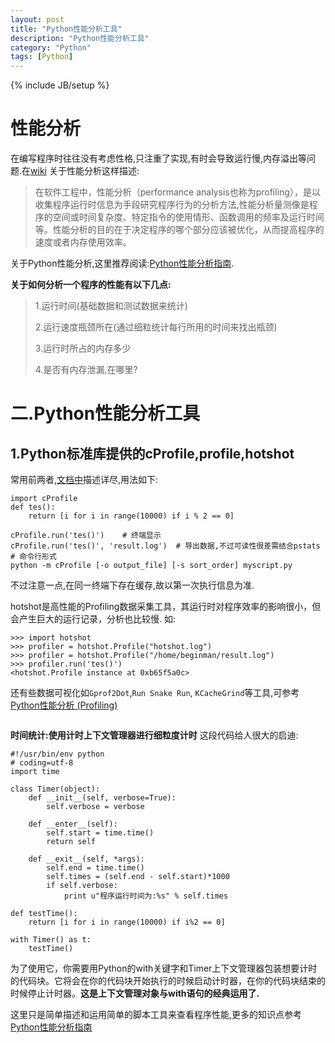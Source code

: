 ```yaml
---
layout: post
title: "Python性能分析工具"
description: "Python性能分析工具"
category: "Python"
tags: [Python]
---
```

{% include JB/setup %}

<h1>性能分析</h1>

<p>在编写程序时往往没有考虑性格,只注重了实现,有时会导致运行慢,内存溢出等问题.在<a href="http://zh.wikipedia.org/zh-cn/%E6%80%A7%E8%83%BD%E5%88%86%E6%9E%90">wiki</a> 关于性能分析这样描述:</p>

<blockquote>
  <p>在软件工程中，性能分析（performance analysis也称为profiling），是以收集程序运行时信息为手段研究程序行为的分析方法,性能分析量测像是程序的空间或时间复杂度、特定指令的使用情形、函数调用的频率及运行时间等。性能分析的目的在于决定程序的哪个部分应该被优化，从而提高程序的速度或者内存使用效率。</p>
</blockquote>

<!--more-->

<p>关于Python性能分析,这里推荐阅读:<a href="http://www.oschina.net/translate/python-performance-analysis">Python性能分析指南</a>.</p>

<p><strong>关于如何分析一个程序的性能有以下几点:</strong></p>

<blockquote>
  <p>1.运行时间(基础数据和测试数据来统计)</p>
  
  <p>2.运行速度瓶颈所在(通过细粒统计每行所用的时间来找出瓶颈)</p>
  
  <p>3.运行时所占的内存多少</p>
  
  <p>4.是否有内存泄漏,在哪里?</p>
</blockquote>

<h1>二.Python性能分析工具</h1>

<h2>1.Python标准库提供的cProfile,profile,hotshot</h2>

<p>常用前两者,<a href="https://docs.python.org/2/library/profile.html">文档中</a>描述详尽,用法如下:</p>

<pre><code>import cProfile
def tes():
    return [i for i in range(10000) if i % 2 == 0]

cProfile.run('tes()')    # 终端显示
cProfile.run('tes()', 'result.log')  # 导出数据,不过可读性很差需结合pstats
# 命令行形式
python -m cProfile [-o output_file] [-s sort_order] myscript.py
</code></pre>

<p>不过注意一点,在同一终端下存在缓存,故以第一次执行信息为准.</p>

<p>hotshot是高性能的Profiling数据采集工具，其运行时对程序效率的影响很小，但会产生巨大的运行记录，分析也比较慢. 如:</p>

<pre><code>&gt;&gt;&gt; import hotshot
&gt;&gt;&gt; profiler = hotshot.Profile("hotshot.log")
&gt;&gt;&gt; profiler = hotshot.Profile("/home/beginman/result.log")
&gt;&gt;&gt; profiler.run('tes()')
&lt;hotshot.Profile instance at 0xb65f5a0c&gt;
</code></pre>

<p>还有些数据可视化如<code>Gprof2Dot</code>,<code>Run Snake Run</code>, <code>KCacheGrind</code>等工具,可参考<a href="http://linux-wiki.cn/wiki/zh-hans/Python%E6%80%A7%E8%83%BD%E5%88%86%E6%9E%90_(Profiling)">Python性能分析 (Profiling)</a></p>

<p><img src="http://linux-wiki.cn/images/5/52/Run_snake_run.png" alt="" /></p>

<p><strong>时间统计:使用计时上下文管理器进行细粒度计时</strong> 这段代码给人很大的启迪:</p>

<pre><code>#!/usr/bin/env python
# coding=utf-8
import time

class Timer(object):
    def __init__(self, verbose=True):
        self.verbose = verbose

    def __enter__(self):
        self.start = time.time()
        return self

    def __exit__(self, *args):
        self.end = time.time()
        self.times = (self.end - self.start)*1000
        if self.verbose:
            print u"程序运行时间为:%s" % self.times

def testTime():
    return [i for i in range(10000) if i%2 == 0]

with Timer() as t:
    testTime()
</code></pre>

<p>为了使用它，你需要用Python的with关键字和Timer上下文管理器包装想要计时的代码块。它将会在你的代码块开始执行的时候启动计时器，在你的代码块结束的时候停止计时器。<strong>这是上下文管理对象与with语句的经典运用了.</strong></p>

<p>这里只是简单描述和运用简单的脚本工具来查看程序性能,更多的知识点参考<a href="http://www.oschina.net/translate/python-performance-analysis">Python性能分析指南</a></p>
